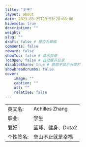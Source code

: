 ```yaml
---
title: "关于"
layout: about
date: 2023-03-25T19:53:28+08:00
hidemeta: true
description: ""
weight:
slug: ""
draft: false # 是否为草稿
comments: false
reward: false
showToc: false # 显示目录
TocOpen: false # 自动展开目录
disableShare: true # 底部不显示分享栏
showbreadcrumbs: false
cover:
    image: ""
    caption: ""
    alt: ""
    relative: false
---
```




<!-- <p style="font-size: 25px;">关于我</p> -->

|           |                    |
| --------- | ------------------ |
| 英文名:   | Achilles Zhang      |
| 职业:     | 学生                |
| 爱好:     | 篮球、健身、Dota2 |
| 个性签名:     | 垒山不止就是幸福 |